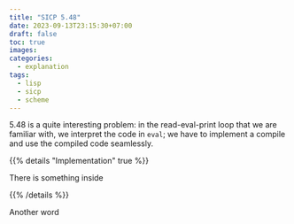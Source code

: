 ```yaml
---
title: "SICP 5.48"
date: 2023-09-13T23:15:30+07:00
draft: false
toc: true
images:
categories:
  - explanation
tags:
  - lisp
  - sicp
  - scheme
---
```


5.48 is a quite interesting problem: in the read-eval-print loop that we are
familiar with, we interpret the code in `eval`; we have to implement a
compile and use the compiled code seamlessly.

{{% details "Implementation" true %}}

There is something inside

{{% /details %}}

Another word

